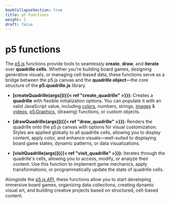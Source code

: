 ```yaml
---
bookCollapseSection: true  
title: p5 Functions
weight: 2  
draft: false  
---
```


# p5 functions  

The [p5.js](https://p5js.org/) functions provide tools to seamlessly **create**, **draw**, and **iterate** over **quadrille cells**. Whether you're building board games, designing generative visuals, or managing cell-based data, these functions serve as a bridge between the p5.js canvas and the **quadrille object**—the core structure of the **p5.quadrille.js** library.

- **[createQuadrille(args)]({{< ref "create_quadrille" >}}):** Creates a **quadrille** with flexible initialization options. You can populate it with an valid JavaScript value, including [colors](https://p5js.org/reference/p5/p5.Color/), numbers, strings, [images](https://p5js.org/reference/p5/p5.Image/) & [videos](https://p5js.org/reference/p5/p5.MediaElement/), [p5.Graphics](https://p5js.org/reference/p5/p5.Graphics/), (drawing) functions, or custom objects.

- **[drawQuadrille(args)]({{< ref "draw_quadrille" >}}):** Renders the quadrille onto the p5.js canvas with options for visual customization. Styles are applied globally to all quadrille cells, allowing you to display content, apply color, and enhance visuals—well-suited to displaying board game states, dynamic patterns, or data visualizations.  

- **[visitQuadrille(args)]({{< ref "visit_quadrille" >}}):** Iterates through the quadrille's cells, allowing you to access, modify, or analyze their content. Use this function to implement game mechanics, apply transformations, or programmatically update the state of quadrille cells.  
 
Alongside the [p5.js API](https://p5js.org/reference/), these functions allow you to start developing immersive board games, organizing data collections, creating dynamic visual art, and building creative projects based on structured, cell-based content.